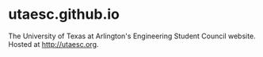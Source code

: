 # utaesc.github.io
The University of Texas at Arlington's Engineering Student Council website. Hosted at http://utaesc.org.
